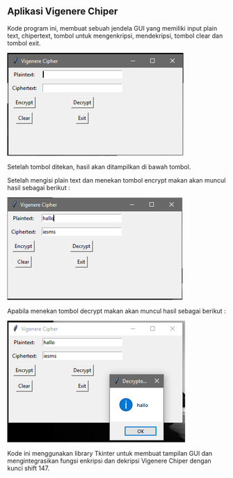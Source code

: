 ## Aplikasi Vigenere Chiper

Kode program ini, membuat sebuah jendela GUI yang memiliki input plain text, chipertext, tombol untuk mengenkripsi, mendekripsi, tombol clear dan tombol exit.

![Gambar Jendela GUI](1.png)

Setelah tombol ditekan, hasil akan ditampilkan di bawah tombol. 

Setelah mengisi plain text dan menekan tombol encrypt makan akan muncul hasil sebagai berikut :

![Gambar Jendela GUI](2.png)

Apabila menekan tombol decrypt makan akan muncul hasil sebagai berikut :

![Gambar Jendela GUI](3.png)

Kode ini menggunakan library Tkinter untuk membuat tampilan GUI dan mengintegrasikan fungsi enkripsi dan dekripsi Vigenere Chiper dengan kunci shift 147.